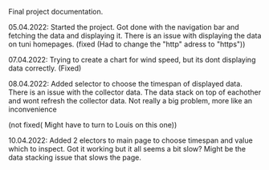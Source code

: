 Final project documentation.

05.04.2022:
Started the project.
Got done with the navigation bar and fetching the data and displaying it. 
There is an issue with displaying the data on tuni homepages. (fixed (Had to change the "http" adress to "https"))

07.04.2022:
Trying to create a chart for wind speed, but its dont displaying data correctly. (Fixed)

08.04.2022:
Added selector to choose the timespan of displayed data. 
There is an issue with the collector data. The data stack on top of eachother and wont refresh the collector data.
Not really a big problem, more like an inconvenience

 (not fixed( Might have to turn to Louis on this one))

 10.04.2022:
 Added 2 electors to main page to choose timespan and value which to inspect. Got it working but it all seems a bit slow? Might be the data stacking issue that slows the page.
 

 

